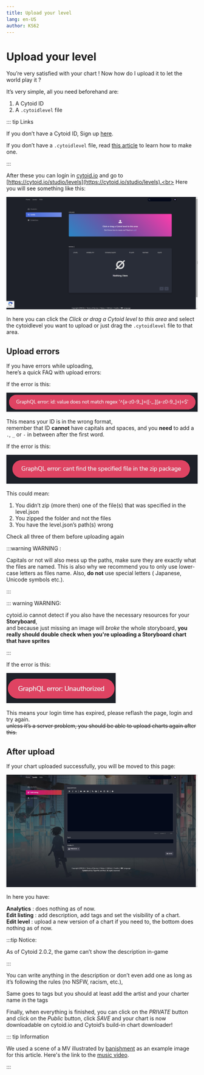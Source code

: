 ```yaml
---
title: Upload your level
lang: en-US
author: KS62
---
```


# Upload your level

You’re very satisfied with your chart ! Now how do I upload it to let the world play it ?

It’s very simple, all you need beforehand are:
1.	A Cytoid ID
2.	A ```.cytoidlevel``` file

::: tip Links

If you don’t have a Cytoid ID,
Sign up [here](https://cytoid.io/session/signup).


If you don’t have a ```.cytoidlevel``` file,
read [this article](../cytoid/packing.md) to learn how to make one.

:::

After these you can login in [cytoid.io](https://cytoid.io/session/login) and go to [https://cytoid.io/studio/levels](https://cytoid.io/studio/levels).<br>
Here you will see something like this:
 
 ![The Studio](./_sources_upload.md/1.png)

In here you can click the *Click or drag a Cytoid level to this area* and select the cytoidlevel you want to upload or just drag the ```.cytoidlevel``` file to that area.

## Upload errors

 If you have errors while uploading,<br>
here’s a quick FAQ with upload errors:

If the error is this:
 
  ![ID error](./_sources_upload.md/2.png)

This means your ID is in the wrong format, <br>
remember that ID **cannot** have capitals and spaces, and you **need** to add a ```.```, ```_``` or ```-``` in between after the first word.

If the error is this:
 
  ![File not found](./_sources_upload.md/3.png)

This could mean:
1.	You didn’t zip (more then) one of the file(s) that was specified in the level.json
2.	You zipped the folder and not the files
3.	You have the level.json’s path(s) wrong

Check all three of them before uploading again

:::warning WARNING :

Capitals or not will also mess up the paths, make sure they are exactly what the files are named.
This is also why we recommend you to only use lower-case letters as files name.
Also, **do not** use special letters ( Japanese, Unicode symbols etc.).

:::

::: warning WARNING:

cytoid.io cannot detect if you also have the necessary resources for your **Storyboard**,<br>
and because just missing an image will *broke* the whole storyboard, **you really should double check when you're uploading a Storyboard chart that have sprites**

:::

If the error is this:

 ![Unauthorized](./_sources_upload.md/4.png)
 
This means your login time has expired, please reflash the page, login and try again.<br>
~~unless it’s a server problem, you should be able to upload charts again after this.~~

## After upload

If your chart uploaded successfully, you will be moved to this page:
 
  ![Edit](./_sources_upload.md/5.jpg)

In here you have:

**Analytics** : does nothing as of now.<br>
**Edit listing** : add description, add tags and set the visibility of a chart.<br>
**Edit level** : upload a new version of a chart if you need to, the bottom does nothing as of now.

:::tip Notice:

As of Cytoid 2.0.2, the game can’t show the description in-game

:::

You can write anything in the description or don’t even add one as long as it’s following the rules (no NSFW, racism, etc.),

Same goes to tags but you should at least add the artist and your charter name in the tags

Finally, when everything is finished, you can click on the *PRIVATE* button and click on the *Public* button, click *SAVE* and your chart is now downloadable on cytoid.io and Cytoid’s build-in chart downloader!

::: tip Information

We used a scene of a MV illustrated by [banishment](https://www.pixiv.net/en/users/23223750) as an example image for this article. Here's the link to the [music video](
https://youtu.be/Gl8sikQ807E).

:::